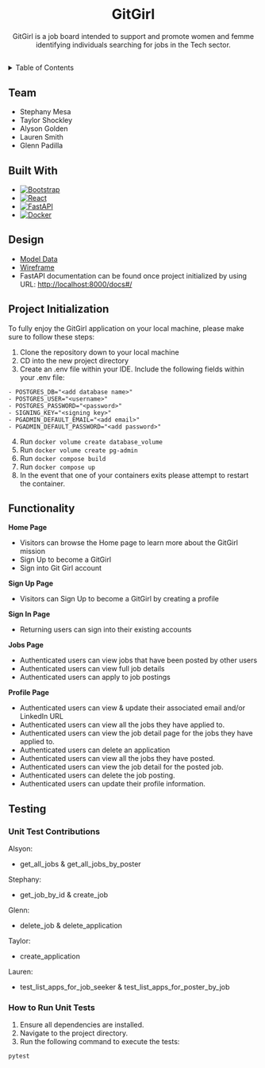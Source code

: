 <!-- PROJECT LOGO -->
<br />
<div align="center">

<h1 align="center">GitGirl</h1>

  <p align="center">
    GitGirl is a job board intended to support and promote women and femme identifying individuals searching for jobs in the Tech sector.
    <br />
</div>


##

<!-- TABLE OF CONTENTS -->
<details>
  <summary>Table of Contents</summary>
  <ol>
    <li><a href="#team">Team</a></li>
    <li><a href="#built-with">Built With</a></li>
    <li><a href="#target-market">Target Market</a></li>
    <li><a href="#design">Design</a></li>
    <li><a href="#project-initialization">Project Initialization</a></li>
    <li><a href="#functionality">Functionality</a></li>
    <li><a href="#testing">Testing</a></li>
  </ol>
</details>


## Team
- Stephany Mesa
- Taylor Shockley
- Alyson Golden
- Lauren Smith
- Glenn Padilla

## Built With
* [![Bootstrap][Bootstrap-shield]][Bootstrap-url]
* [![React][React-shield]][React-url]
* [![FastAPI][FastAPI-shield]][FastAPI-url]
* [![Docker][Docker-shield]][Docker-url]

[Bootstrap-shield]: https://img.shields.io/badge/Bootstrap-563D7C?style=for-the-badge&logo=bootstrap&logoColor=white
[React-shield]: https://img.shields.io/badge/React-20232A?style=for-the-badge&logo=react&logoColor=61DAFB
[FastAPI-shield]: https://img.shields.io/badge/FastAPI-009688?style=for-the-badge&logo=fastapi&logoColor=white
[Docker-shield]: https://img.shields.io/badge/Docker-2496ED?style=for-the-badge&logo=docker&logoColor=white

[Bootstrap-url]: https://getbootstrap.com
[React-url]: https://reactjs.org/
[FastAPI-url]: https://fastapi.tiangolo.com/
[Docker-url]: https://www.docker.com


## Design
- [Model Data](https://gitlab.com/adas-allies/gitgirl/-/blob/80-final/docs/data-model.md)
- [Wireframe](https://gitlab.com/adas-allies/gitgirl/-/blob/80-final/docs/wireframe.md)
- FastAPI documentation can be found once project initialized by using URL: [http://localhost:8000/docs#/](http://localhost:8000/docs#/)


## Project Initialization

To fully enjoy the GitGirl application on your local machine, please make sure to follow these steps:

1. Clone the repository down to your local machine
2. CD into the new project directory
3. Create an .env file within your IDE. Include the following fields within your .env file:

```
- POSTGRES_DB="<add database name>"
- POSTGRES_USER="<username>"
- POSTGRES_PASSWORD="<password>"
- SIGNING_KEY="<signing key>"
- PGADMIN_DEFAULT_EMAIL="<add email>"
- PGADMIN_DEFAULT_PASSWORD="<add password>"
```

4. Run `docker volume create database_volume`
5. Run `docker volume create pg-admin`
6. Run `docker compose build`
7. Run `docker compose up`
8. In the event that one of your containers exits please attempt to restart the container.


## Functionality
**Home Page**
- Visitors can browse the Home page to learn more about the GitGirl mission 
- Sign Up to become a GitGirl 
- Sign into Git Girl account 

**Sign Up Page**
- Visitors can Sign Up to become a GitGirl by creating a profile  

**Sign In Page**
- Returning users can sign into their existing accounts

**Jobs Page**
- Authenticated users can view jobs that have been posted by other users 
- Authenticated users can view full job details 
- Authenticated users can apply to job postings 

**Profile Page**
- Authenticated users can view & update their associated email and/or LinkedIn URL 
- Authenticated users can view all the jobs they have applied to.
- Authenticated users can view the job detail page for the jobs they have applied to. 
- Authenticated users can delete an application 
- Authenticated users can view all the jobs they have posted.
- Authenticated users can view the job detail for the posted job.
- Authenticated users can delete the job posting.
- Authenticated users can update their profile information.


## Testing

### Unit Test Contributions

Alsyon: 
- get_all_jobs & get_all_jobs_by_poster

Stephany: 
- get_job_by_id & create_job

Glenn: 
- delete_job & delete_application

Taylor: 
- create_application

Lauren: 
- test_list_apps_for_job_seeker & test_list_apps_for_poster_by_job


### How to Run Unit Tests

1. Ensure all dependencies are installed.
2. Navigate to the project directory.
3. Run the following command to execute the tests:

```sh
pytest


